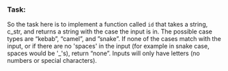 ### Task:
So the task here is to implement a function called `id`  that takes a string, c_str, and returns a string with the case the input is in. The possible case types are “kebab”, “camel”, and ”snake”. If none of the cases match with the input, or if there are no 'spaces' in the input (for example in snake case, spaces would be '_'s), return “none”. Inputs will only have letters (no numbers or special characters).